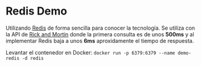 # Redis Demo

Utilizando [Redis](https://redis.io/) de forma sencilla para conocer la tecnología. Se utiliza con la API de [Rick and Mortin](https://rickandmortyapi.com/) donde la primera consulta es de unos **500ms** y al implementar Redis baja a unos **6ms** aproxidamente el tiempo de respuesta.

Levantar el contenedor en Docker: 
`docker run -p 6379:6379 --name demo-redis -d redis`